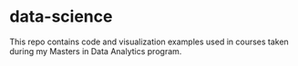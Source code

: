 # data-science

This repo contains code and visualization examples used in courses taken during my Masters in Data Analytics program.
